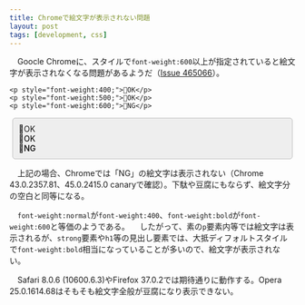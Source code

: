 ```yaml
---
title: Chromeで絵文字が表示されない問題
layout: post
tags: [development, css]
---
```


　Goocle Chromeに、スタイルで`font-weight:600`以上が指定されていると絵文字が表示されなくなる問題があるようだ（[Issue 465066](https://code.google.com/p/chromium/issues/detail?id=465066)）。

```
<p style="font-weight:400;">🙆OK</p>
<p style="font-weight:500;">🙆OK</p>
<p style="font-weight:600;">🙅NG</p>
```

<div style="border: 1px solid silver; background-color: #eee; padding: 10px; border-radius: 5px; margin: 10px 5px;">
<p style="font-weight:400; margin:0;">🙆OK</p>
<p style="font-weight:500; margin:0;">🙆OK</p>
<p style="font-weight:600; margin:0;">🙅NG</p>
</div>

　上記の場合、Chromeでは「NG」の絵文字は表示されない（Chrome 43.0.2357.81、45.0.2415.0 canaryで確認）。下駄や豆腐にもならず、絵文字分の空白と同等になる。

　`font-weight:normal`が`font-weight:400`、`font-weight:bold`が`font-weight:600`と等価のようである。
　したがって、素の`p`要素内等では絵文字は表示されるが、`strong`要素や`h1`等の見出し要素では、大抵ディフォルトスタイルで`font-weight:bold`相当になっていることが多いので、絵文字が表示されない。

　Safari 8.0.6 (10600.6.3)やFirefox 37.0.2では期待通りに動作する。Opera 25.0.1614.68はそもそも絵文字全般が豆腐になり表示できない。